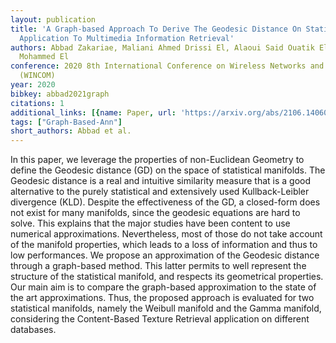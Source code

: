 ```yaml
---
layout: publication
title: 'A Graph-based Approach To Derive The Geodesic Distance On Statistical Manifolds:
  Application To Multimedia Information Retrieval'
authors: Abbad Zakariae, Maliani Ahmed Drissi El, Alaoui Said Ouatik El, Hassouni
  Mohammed El
conference: 2020 8th International Conference on Wireless Networks and Mobile Communications
  (WINCOM)
year: 2020
bibkey: abbad2021graph
citations: 1
additional_links: [{name: Paper, url: 'https://arxiv.org/abs/2106.14060'}]
tags: ["Graph-Based-Ann"]
short_authors: Abbad et al.
---
```

In this paper, we leverage the properties of non-Euclidean Geometry to define
the Geodesic distance (GD) on the space of statistical manifolds. The Geodesic
distance is a real and intuitive similarity measure that is a good alternative
to the purely statistical and extensively used Kullback-Leibler divergence
(KLD). Despite the effectiveness of the GD, a closed-form does not exist for
many manifolds, since the geodesic equations are hard to solve. This explains
that the major studies have been content to use numerical approximations.
Nevertheless, most of those do not take account of the manifold properties,
which leads to a loss of information and thus to low performances. We propose
an approximation of the Geodesic distance through a graph-based method. This
latter permits to well represent the structure of the statistical manifold, and
respects its geometrical properties. Our main aim is to compare the graph-based
approximation to the state of the art approximations. Thus, the proposed
approach is evaluated for two statistical manifolds, namely the Weibull
manifold and the Gamma manifold, considering the Content-Based Texture
Retrieval application on different databases.